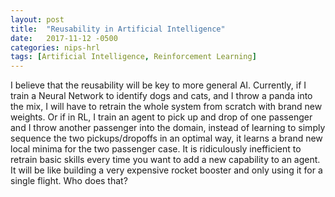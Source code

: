 ```yaml
---
layout: post
title:  "Reusability in Artificial Intelligence"
date:   2017-11-12 -0500
categories: nips-hrl
tags: [Artificial Intelligence, Reinforcement Learning]
---
```

I believe that the reusability will be key to more general AI. Currently, if I train a Neural Network to identify dogs and cats, and I throw a panda into the mix, I will have to retrain the whole system from scratch with brand new weights. Or if in RL, I train an agent to pick up and drop of one passenger and I throw another passenger into the domain, instead of learning to simply sequence the two pickups/dropoffs in an optimal way, it learns a brand new local minima for the two passenger
case. It is ridiculously inefficient to retrain basic skills every time you want to add a new capability to an agent. It will be like building a very expensive rocket booster and only using it for a single flight. Who does that?
